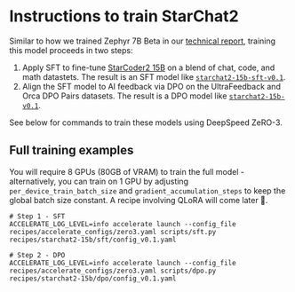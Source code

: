 
# Instructions to train StarChat2

Similar to how we trained Zephyr 7B Beta in our [technical report](https://huggingface.co/papers/2310.16944), training this model proceeds in two steps:

1. Apply SFT to fine-tune [StarCoder2 15B](https://huggingface.co/bigcode/starcoder2-15b) on a blend of chat, code, and math datastets. The result is an SFT model like [`starchat2-15b-sft-v0.1`](https://huggingface.co/HuggingFaceH4/starchat2-15b-sft-v0.1).
2. Align the SFT model to AI feedback via DPO on the UltraFeedback and Orca DPO Pairs datasets. The result is a DPO model like [`starchat2-15b-v0.1`](https://huggingface.co/HuggingFaceH4/starchat2-15b-v0.1).

See below for commands to train these models using DeepSpeed ZeRO-3.

## Full training examples

You will require 8 GPUs (80GB of VRAM) to train the full model - alternatively, you can train on 1 GPU by adjusting `per_device_train_batch_size` and `gradient_accumulation_steps` to keep the global batch size constant. A recipe involving QLoRA will come later 🤗.

```shell
# Step 1 - SFT
ACCELERATE_LOG_LEVEL=info accelerate launch --config_file recipes/accelerate_configs/zero3.yaml scripts/sft.py recipes/starchat2-15b/sft/config_v0.1.yaml

# Step 2 - DPO
ACCELERATE_LOG_LEVEL=info accelerate launch --config_file recipes/accelerate_configs/zero3.yaml scripts/dpo.py recipes/starchat2-15b/dpo/config_v0.1.yaml
```
